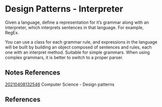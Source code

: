 ---
---
# Design Patterns - Interpreter

Given a language, define a representation for it’s grammar along with an
interpreter, which interprets sentences in that language. For example,
RegEx.

You can use a class for each grammar rule, and expressions in the
language will be built by building an object composed of sentences and
rules, each one with an interpret method. Suitable for simple grammars.
When using complex grammars, it is better to switch to a proper parser.

## Notes References

[20210408132546](/notes/20210408132546) Computer Science - Design patterns

## References

